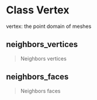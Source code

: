 
# Class Vertex

vertex: the point domain of meshes


## neighbors_vertices

> Neighbors vertices
<blid GeometryNodeInputMeshVertexNeighbors>



## neighbors_faces

> Neighbors faces
<blid GeometryNodeInputMeshVertexNeighbors>

